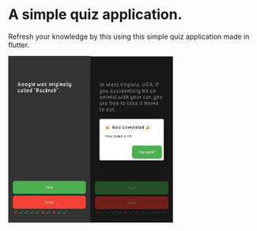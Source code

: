 # A simple quiz application.

Refresh your knowledge by this using this simple quiz application made in flutter.

<img src="1.png" width="33%" /><img src="2.png" width="33%" />
